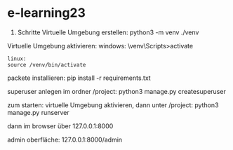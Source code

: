 # e-learning23
 
1. Schritte
Virtuelle Umgebung erstellen:
    python3 -m venv ./venv

Virtuelle Umgebung aktivieren:
    windows:
    \venv\Scripts>activate

    linux:
    source /venv/bin/activate

packete installieren:
    pip install -r requirements.txt

superuser anlegen
im ordner /project:
python3 manage.py createsuperuser


zum starten:
virtuelle Umgebung aktivieren, dann unter /project:
python3 manage.py runserver

dann im browser über 127.0.0.1:8000

admin oberfläche:
127.0.0.1:8000/admin